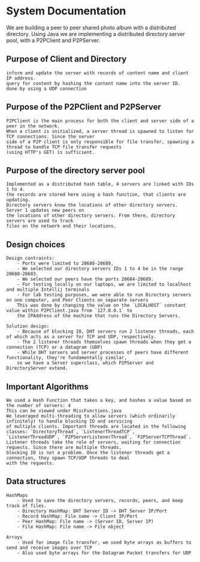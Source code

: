 # System Documentation

We are building a peer to peer shared photo album with a distributed directory.
Using Java we are implementing a distributed directory server pool, with a P2PClient and P2PServer.

## Purpose of Client and Directory
	inform and update the server with records of content name and client IP address.
	query for content by hashing the content name into the server ID.
	done by using a UDP connection


## Purpose of the P2PClient and P2PServer
    P2PClient is the main process for both the client and server side of a peer in the network.
    When a client is initialized, a server thread is spawned to listen for TCP connections. Since the server
    side of a P2P client is only responsible for file transfer, spawning a thread to handle TCP file transfer requests
    (using HTTP's GET) is sufficient.

## Purpose of the directory server pool 
	Implemented as a distributed hash table, 4 servers are linked with IDs 1 to 4.
	the records are stored here using a hash function, that clients are updating.
	Directory servers know the locations of other directory servers. Server 1 updates new peers on
	the locations of other directory servers. From there, directory servers are used to track
	files on the network and their locations.

## Design choices
	Design contraints: 
		- Ports were limited to 20680-20689, 
		- We selected our directory servers IDs 1 to 4 be in the range 20680-20683.
		- We selected our peers have the ports 20684-20689.
		- For testing locally on our laptops, we are limited to localhost and multiple Intellij terminals
		- For lab testing purposes, we were able to run Directory servers on one computer, and Peer Clients on separate servers
		This was done by changing the value on the `LOCALHOST` constant value within P2PClient.java from `127.0.0.1` to
		the IPAddress of the machine that runs the Directory Servers.
		
	Solution design:
		- Because of blocking IO, DHT servers run 2 listener threads, each of which acts as a server for TCP and UDP, respectively.
		- The 2 listener threads themselves spawn threads when they get a connection (TCP) or a datagram (UDP)
		- While DHT servers and server processes of peers have different functionality, they're fundamentally similar,
		so we have a Server superclass, which P2PServer and DirectoryServer extend.
	
## Important Algorithms
	We used a Hash Function that takes a key, and hashes a value based on the number of servers: 4
	This can be viewed under MiscFunctions.java
	We leveraged multi-threading to allow servers (which ordinarily infinitely) to handle blocking IO and servicing
	of multiple clients. Important threads are located in the following classes: `DirectoryThread`, `ListenerThreadTCP`,
	`ListenerThreadUDP`, `P2PServerListenerThread`, `P2PServerTCPThread`.
	Listener threads take the role of servers, waiting for connection requests. Since there are multiple threads,
	blocking IO is not a problem. Once the listener threads get a connection, they spawn TCP/UDP threads to deal
	with the requests.
	
## Data structures
	
	HashMaps
		- Used to save the directory servers, records, peers, and keep track of files.
		- Directory HashMap: DHT Server ID -> DHT Server IP/Port
		- Record HashMap: File name -> Client IP/Port
		- Peer HashMap: File name -> (Server ID, Server IP)
		- File HashMap: File name -> File object

	Arrays 
		- Used for image file transfer, we used byte arrays as buffers to send and receive images over TCP
		- Also used byte arrays for the Datagram Packet transfers for UDP
	
